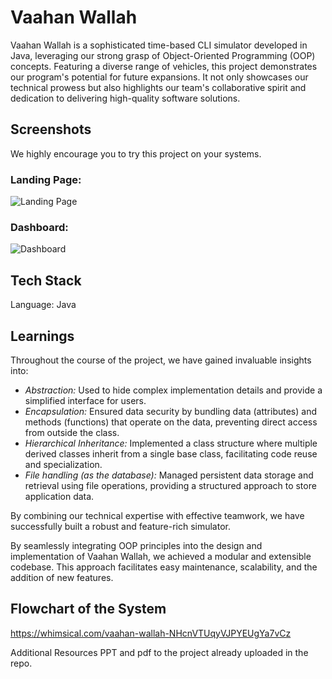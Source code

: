 # Vaahan Wallah

Vaahan Wallah is a sophisticated time-based CLI simulator developed in Java, leveraging our strong grasp of Object-Oriented Programming (OOP) concepts. Featuring a diverse range of vehicles, this project demonstrates our program's potential for future expansions. It not only showcases our technical prowess but also highlights our team's collaborative spirit and dedication to delivering high-quality software solutions.

## Screenshots

We highly encourage you to try this project on your systems.

### Landing Page:  

![Landing Page](https://github.com/Akanksha2011/Vaahan_Wallah/blob/main/Landing%20Page.png)

### Dashboard:

![Dashboard](https://github.com/Akanksha2011/Vaahan_Wallah/raw/main/Dashboard.png)


## Tech Stack
Language: Java

## Learnings 

Throughout the course of the project, we have gained invaluable insights into:

- *Abstraction:* Used to hide complex implementation details and provide a simplified interface for users.
- *Encapsulation:* Ensured data security by bundling data (attributes) and methods (functions) that operate on the data, preventing direct access from outside the class.
- *Hierarchical Inheritance:* Implemented a class structure where multiple derived classes inherit from a single base class, facilitating code reuse and specialization.
- *File handling (as the database):* Managed persistent data storage and retrieval using file operations, providing a structured approach to store application data.

By combining our technical expertise with effective teamwork, we have successfully built a robust and feature-rich simulator.

By seamlessly integrating OOP principles into the design and implementation of Vaahan Wallah, we achieved a modular and extensible codebase. This approach facilitates easy maintenance, scalability, and the addition of new features.

## Flowchart of the System
https://whimsical.com/vaahan-wallah-NHcnVTUqyVJPYEUgYa7vCz

Additional Resources
PPT and pdf to the project already uploaded in the repo.
